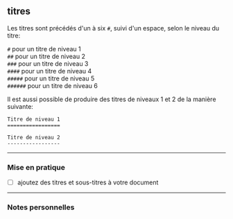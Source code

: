 ## titres

Les titres sont précédés d'un à six `#`, suivi d'un espace, selon le niveau du titre:

`#` pour un titre de niveau 1   
`##` pour un titre de niveau 2   
`###` pour un titre de niveau 3   
`####` pour un titre de niveau 4   
`#####` pour un titre de niveau 5   
`######` pour un titre de niveau 6   

Il est aussi possible de produire des titres de niveaux 1 et 2 de la manière suivante:

`Titre de niveau 1`   
`=================`

`Titre de niveau 2`   
`-----------------`

---

### Mise en pratique

- [ ] ajoutez des titres et sous-titres à votre document

---

### Notes personnelles
